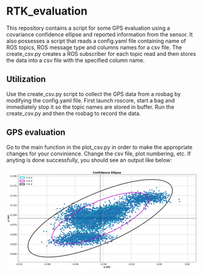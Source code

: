 # RTK_evaluation

This repository contains a script for some GPS evaluation using a covariance confidence ellipse and reported information from the sensor. It also possesses a script that reads a config.yaml file containing name of ROS topics, ROS message type and columns names for a csv file. The create_csv.py creates a ROS subscriber for each topic read and then stores the data into a csv file with the specified column name.

## Utilization

Use the create_csv.py script to collect the GPS data from a rosbag by modifying the config.yaml file. First launch roscore, start a bag and immediately stop it so the topic names are stored in buffer. Run the create_csv.py and then the rosbag to record the data.

## GPS evaluation

Go to the main function in the plot_csv.py in order to make the appropriate changes for your convinience. Change the csv file, plot numbering, etc. If anyting is done successfully, you should see an output like below:

![alt text](https://github.com/Johanfanas/RTK_evaluation/blob/main/images/confidence_ellipse.png?raw=true)

